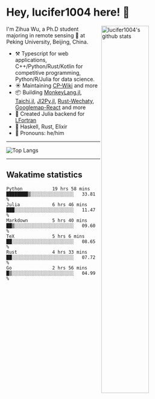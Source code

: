 # Hey, lucifer1004 here! :wave:

<img width="50%" align="right" alt="lucifer1004's github stats" src="https://github-readme-stats.vercel.app/api?username=lucifer1004&show_icons=true">

I'm Zihua Wu, a Ph.D student majoring in remote sensing :satellite: at Peking University, Beijing, China.

- :hammer_and_pick: Typescript for web applications, C++/Python/Rust/Kotlin for competitive programming, Python/R/Julia for data science.
- :sunny: Maintaining [CP-Wiki](https://cp-wiki.vercel.app) and more 
- :package: Building [MonkeyLang.jl](https://github.com/lucifer1004/MonkeyLang.jl), [Taichi.jl](https://github.com/lucifer1004/Taichi.jl), [Jl2Py.jl](https://github.com/lucifer1004/Jl2Py.jl), [Rust-Wechaty](https://github.com/wechaty/rust-wechaty), [Googlemap-React](https://github.com/googlemap-react/googlemap-react) and more
- :sparkler: Created Julia backend for [LFortran](https://github.com/lfortran/lfortran)
- :seedling: Haskell, Rust, Elixir
- :man: Pronouns: he/him

---

![Top Langs](https://github-readme-stats.vercel.app/api/top-langs/?username=lucifer1004&layout=compact)

---

## Wakatime statistics

<!--START_SECTION:waka-->

```text
Python           19 hrs 58 mins  ████████▒░░░░░░░░░░░░░░░░   33.81 %
Julia            6 hrs 46 mins   ███░░░░░░░░░░░░░░░░░░░░░░   11.47 %
Markdown         5 hrs 40 mins   ██▒░░░░░░░░░░░░░░░░░░░░░░   09.60 %
TeX              5 hrs 6 mins    ██░░░░░░░░░░░░░░░░░░░░░░░   08.65 %
Rust             4 hrs 33 mins   ██░░░░░░░░░░░░░░░░░░░░░░░   07.72 %
Go               2 hrs 56 mins   █▒░░░░░░░░░░░░░░░░░░░░░░░   04.99 %
```

<!--END_SECTION:waka-->
